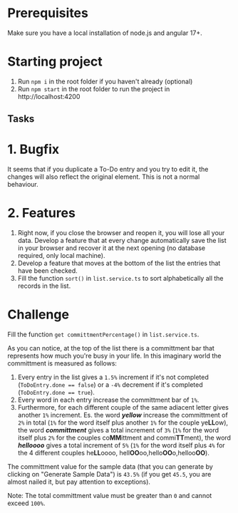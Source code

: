 # Prerequisites

Make sure you have a local installation of node.js and angular 17+.

# Starting project

1. Run `npm i` in the root folder if you haven't already (optional)
2. Run `npm start` in the root folder to run the project in http://localhost:4200

## Tasks

# 1. Bugfix

It seems that if you duplicate a To-Do entry and you try to edit it, the changes will also reflect the original element. This is not a normal behaviour.

# 2. Features

1. Right now, if you close the browser and reopen it, you will lose all your data. Develop a feature that at every change automatically save the list in your browser and recover it at the next opening (no database required, only local machine).
2. Develop a feature that moves at the bottom of the list the entries that have been checked.
3. Fill the function `sort()` in `list.service.ts` to sort alphabetically all the records in the list.
   
# Challenge

Fill the function `get committmentPercentage()` in `list.service.ts`.

As you can notice, at the top of the list there is a committment bar that represents how much you're busy in your life. In this imaginary world the committment is measured as follows:
1. Every entry in the list gives a `1.5%` increment if it's not completed (`ToDoEntry.done == false`) or a `-4%` decrement if it's completed (`ToDoEntry.done == true`).
2. Every word in each entry increase the committment bar of `1%`.
3. Furthermore, for each different couple of the same adiacent letter gives another `1%` increment. Es. the word ***yellow*** increase the committment of `2%` in total (`1%` for the word itself plus another `1%` for the couple ye**LL**ow), the word ***committment*** gives a total increment of `3%` (`1%` for the word itself plus `2%` for the couples co**MM**ittment and commi**TT**ment), the word ***helloooo*** gives a total increment of `5%` (`1%` for the word itself plus `4%` for the 4 different couples he**LL**oooo, hell**OO**oo,hello**OO**o,helloo**OO**).

The committment value for the sample data (that you can generate by clicking on "Generate Sample Data") is `43.5%` (if you get `45.5`, you are almost nailed it, but pay attention to exceptions).

Note:  The total committment value must be greater than `0` and cannot exceed `100%`.